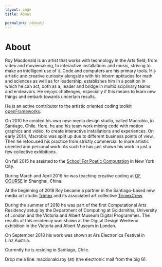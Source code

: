 ```yaml
---
layout: page
title: About

permalink: /about/
---
```



# About

Roy Macdonald is an artist that works with technology in the Arts field; from video and moviemaking, to interactive installations and music, striving to make an intelligent use of it. Code and computers are his primary tools.
His artistic and creative curiosity alongside with his inborn aptitudes for math and sciences as well as for leadership, establishes him in a position in which he can act, both as a, leader and bridge in multidisciplinary teams and endeavors. He enjoys challenges, especially if this means to learn new things and embark towards uncertain results.

He is an active contributor to the artistic oriented coding toolkit [openFrameworks](http://openframeworks.cc).

On 2010 he created his own new-media design studio, called Macrobio, in Santiago, Chile. Here, he and his team work mixing code with motion graphics and video, to create interactive installations and experiences. On early 2014, Macrobio was split up due to different business points of view. Then he refocused his practice from strictly commercial to more artistic oriented and personal work. As such he has just shown his work in just a few collective exhibitions.

On fall 2015 he assisted to the [School For Poetic Computation](http://sfpc.io) in New York City.

During March and April 2016 he was teaching creative coding at [OF COURSE](http://http://ofcourse.io/) in Shanghai, China.

At the beginning of 2018 Roy became a partner in the Santiago-based new media art studio [Trimex](http://www.trimex.cl/) and its associated art collective [TrimexCrew](https://www.instagram.com/trimexcrew/).

During the summer of 2018 he was part of the first Computational Arts Residency  setup by the Department of Computing at Goldsmiths, University of London and the Victoria and Albert Museum Digital Programmes. The results of this residency was shown at the Digital Design Weekend exhibition in the Victoria and Albert Museum in London.

On September 2018 his work was shown at Ars Electronica Festival in Linz,Austria.

Currently he is residing in Santiago, Chile.

Drop me a line: macdonald.roy (at) (the electronic mail from the big G).
